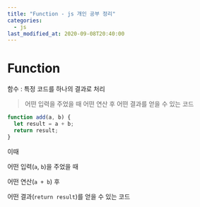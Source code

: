 ```yaml
---
title: "Function - js 개인 공부 정리"
categories: 
  - js
last_modified_at: 2020-09-08T20:40:00
---
```


# Function

함수 : 특정 코드를 하나의 결과로 처리  

> 어떤 입력을 주었을 때 어떤 연산 후 어떤 결과를 얻을 수 있는 코드

```js
function add(a, b) {
  let result = a + b;
  return result;
}
```

이때  

어떤 입력(`a`, `b`)을 주었을 때

어떤 연산(`a + b`) 후

어떤 결과(`return result`)를 얻을 수 있는 코드
